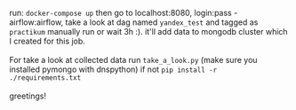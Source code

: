 run:
`docker-compose up`
then go to localhost:8080, login:pass - airflow:airflow, take a look at dag named `yandex_test` and tagged as `practikum` manually run or wait 3h :). it'll add data to mongodb cluster which I created for this job. <br>
<br>
For take a look at collected data run `take_a_look.py` (make sure you installed pymongo with dnspython) if not `pip install -r ./requirements.txt`
<br><br>
greetings!
